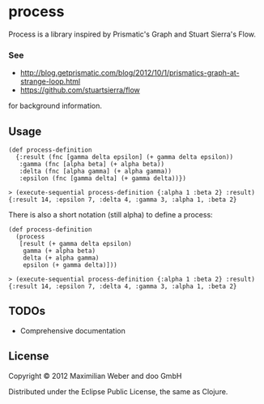 # process

Process is a library inspired by Prismatic's Graph and Stuart Sierra's Flow.

### See

* http://blog.getprismatic.com/blog/2012/10/1/prismatics-graph-at-strange-loop.html
* https://github.com/stuartsierra/flow

for background information.

## Usage

    (def process-definition
      {:result (fnc [gamma delta epsilon] (+ gamma delta epsilon))
       :gamma (fnc [alpha beta] (+ alpha beta))
       :delta (fnc [alpha gamma] (+ alpha gamma))
       :epsilon (fnc [gamma delta] (+ gamma delta))})
 
    > (execute-sequential process-definition {:alpha 1 :beta 2} :result)
    {:result 14, :epsilon 7, :delta 4, :gamma 3, :alpha 1, :beta 2}

There is also a short notation (still alpha) to define a process:

    (def process-definition
      (process
       [result (+ gamma delta epsilon)
        gamma (+ alpha beta)
        delta (+ alpha gamma)
        epsilon (+ gamma delta)]))

    > (execute-sequential process-definition {:alpha 1 :beta 2} :result)
    {:result 14, :epsilon 7, :delta 4, :gamma 3, :alpha 1, :beta 2}

## TODOs

* Comprehensive documentation

## License

Copyright © 2012 Maximilian Weber and doo GmbH

Distributed under the Eclipse Public License, the same as Clojure.
